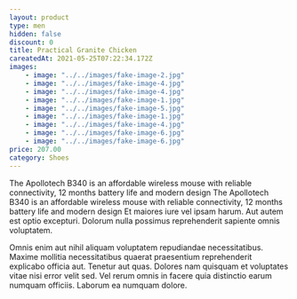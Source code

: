```yaml
---
layout: product
type: men
hidden: false
discount: 0
title: Practical Granite Chicken
careatedAt: 2021-05-25T07:22:34.172Z
images:
    - image: "../../images/fake-image-2.jpg"
    - image: "../../images/fake-image-4.jpg"
    - image: "../../images/fake-image-4.jpg"
    - image: "../../images/fake-image-1.jpg"
    - image: "../../images/fake-image-5.jpg"
    - image: "../../images/fake-image-1.jpg"
    - image: "../../images/fake-image-4.jpg"
    - image: "../../images/fake-image-6.jpg"
    - image: "../../images/fake-image-6.jpg"
price: 207.00
category: Shoes
---
```

The Apollotech B340 is an affordable wireless mouse with reliable connectivity, 12 months battery life and modern design
The Apollotech B340 is an affordable wireless mouse with reliable connectivity, 12 months battery life and modern design
Et maiores iure vel ipsam harum. Aut autem est optio excepturi. Dolorum nulla possimus reprehenderit sapiente omnis voluptatem.
 Omnis enim aut nihil aliquam voluptatem repudiandae necessitatibus. Maxime mollitia necessitatibus quaerat praesentium reprehenderit explicabo officia aut. Tenetur aut quas. Dolores nam quisquam et voluptates vitae nisi error velit sed. Vel rerum omnis in facere quia distinctio earum numquam officiis. Laborum ea numquam dolore.
